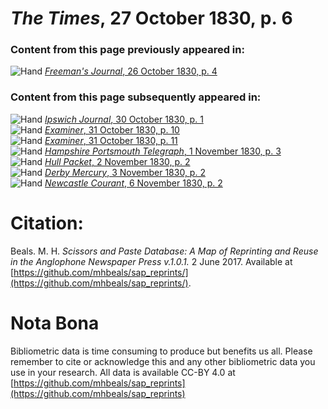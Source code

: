# *The Times*, 27 October 1830, p. 6  
  
### Content from this page previously appeared in:  
![Hand](http://scissorsandpaste.net/wp-content/uploads/2017/06/smallhandpointer.png) [*Freeman's Journal*, 26 October 1830, p. 4](https://mhbeals.github.io/sap_html/Freeman's-Journal/Freeman's-Journal-26-October-1830-p-4)  
  
### Content from this page subsequently appeared in:  
![Hand](http://scissorsandpaste.net/wp-content/uploads/2017/06/smallhandpointer.png) [*Ipswich Journal*, 30 October 1830, p. 1](https://mhbeals.github.io/sap_html/Ipswich-Journal/Ipswich-Journal-30-October-1830-p-1)  
![Hand](http://scissorsandpaste.net/wp-content/uploads/2017/06/smallhandpointer.png) [*Examiner*, 31 October 1830, p. 10](https://mhbeals.github.io/sap_html/Examiner/Examiner-31-October-1830-p-10)  
![Hand](http://scissorsandpaste.net/wp-content/uploads/2017/06/smallhandpointer.png) [*Examiner*, 31 October 1830, p. 11](https://mhbeals.github.io/sap_html/Examiner/Examiner-31-October-1830-p-11)  
![Hand](http://scissorsandpaste.net/wp-content/uploads/2017/06/smallhandpointer.png) [*Hampshire Portsmouth Telegraph*, 1 November 1830, p. 3](https://mhbeals.github.io/sap_html/Hampshire-Portsmouth-Telegraph/Hampshire-Portsmouth-Telegraph-1-November-1830-p-3)  
![Hand](http://scissorsandpaste.net/wp-content/uploads/2017/06/smallhandpointer.png) [*Hull Packet*, 2 November 1830, p. 2](https://mhbeals.github.io/sap_html/Hull-Packet/Hull-Packet-2-November-1830-p-2)  
![Hand](http://scissorsandpaste.net/wp-content/uploads/2017/06/smallhandpointer.png) [*Derby Mercury*, 3 November 1830, p. 2](https://mhbeals.github.io/sap_html/Derby-Mercury/Derby-Mercury-3-November-1830-p-2)  
![Hand](http://scissorsandpaste.net/wp-content/uploads/2017/06/smallhandpointer.png) [*Newcastle Courant*, 6 November 1830, p. 2](https://mhbeals.github.io/sap_html/Newcastle-Courant/Newcastle-Courant-6-November-1830-p-2)  


# Citation: 

Beals. M. H. *Scissors and Paste Database: A Map of Reprinting and Reuse in the Anglophone Newspaper Press v.1.0.1.* 2 June 2017. Available at [https://github.com/mhbeals/sap_reprints/](https://github.com/mhbeals/sap_reprints/). 

# Nota Bona

Bibliometric data is time consuming to produce but benefits us all. Please remember to cite or acknowledge this and any other bibliometric data you use in your research. All data is available CC-BY 4.0 at [https://github.com/mhbeals/sap_reprints](https://github.com/mhbeals/sap_reprints)